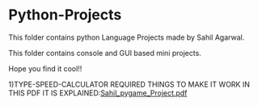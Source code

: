 # Python-Projects

This folder contains python Language Projects made by Sahil Agarwal.

This folder contains console and GUI based mini projects.

Hope you find it cool!!

1)TYPE-SPEED-CALCULATOR REQUIRED THINGS TO MAKE IT WORK IN THIS PDF IT IS EXPLAINED:[Sahil_pygame_Project.pdf](https://github.com/Sahilagarwall/Python-Projects/files/10102510/Sahil_pygame_Project.pdf)


